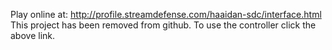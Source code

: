 Play online at: http://profile.streamdefense.com/haaidan-sdc/interface.html
This project has been removed from github. To use the controller click the above link.
